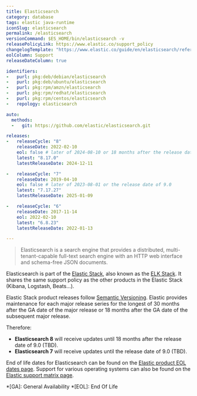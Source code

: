 ```yaml
---
title: Elasticsearch
category: database
tags: elastic java-runtime
iconSlug: elasticsearch
permalink: /elasticsearch
versionCommand: $ES_HOME/bin/elasticsearch -v
releasePolicyLink: https://www.elastic.co/support_policy
changelogTemplate: "https://www.elastic.co/guide/en/elasticsearch/reference/{{'__LATEST__'|split:'.'|pop|join:'.'}}/release-notes-__LATEST__.html"
eolColumn: Support
releaseDateColumn: true

identifiers:
-   purl: pkg:deb/debian/elasticsearch
-   purl: pkg:deb/ubuntu/elasticsearch
-   purl: pkg:rpm/amzn/elasticsearch
-   purl: pkg:rpm/redhat/elasticsearch
-   purl: pkg:rpm/centos/elasticsearch
-   repology: elasticsearch

auto:
  methods:
  -   git: https://github.com/elastic/elasticsearch.git

releases:
-   releaseCycle: "8"
    releaseDate: 2022-02-10
    eol: false # later of 2024-08-10 or 18 months after the release date of 9.0
    latest: "8.17.0"
    latestReleaseDate: 2024-12-11

-   releaseCycle: "7"
    releaseDate: 2019-04-10
    eol: false # later of 2023-08-01 or the release date of 9.0
    latest: "7.17.27"
    latestReleaseDate: 2025-01-09

-   releaseCycle: "6"
    releaseDate: 2017-11-14
    eol: 2022-02-10
    latest: "6.8.23"
    latestReleaseDate: 2022-01-13

---
```


> Elasticsearch is a search engine that provides a distributed, multi-tenant-capable full-text search
> engine with an HTTP web interface and schema-free JSON documents.

Elasticsearch is part of the [Elastic Stack](https://www.elastic.co/elastic-stack/), also known as the
[ELK Stack](https://www.elastic.co/what-is/elk-stack). It shares the same support policy as the
other products in the Elastic Stack (Kibana, Logstash, Beats...).

Elastic Stack product releases follow [Semantic Versioning](https://semver.org/). Elastic provides
maintenance for each major release series for the longest of 30 months after the GA date of the
major release or 18 months after the GA date of the subsequent major release.

Therefore:

* **Elasticsearch 8** will receive updates until 18 months after the release date of 9.0 (TBD).
* **Elasticsearch 7** will receive updates until the release date of 9.0 (TBD).

End of life dates for Elasticsearch can be found on the [Elastic product EOL dates page](https://www.elastic.co/support/eol).
Support for various operating systems can also be found on the [Elastic support matrix page](https://www.elastic.co/support/matrix).

*[GA]: General Availability
*[EOL]: End Of Life
